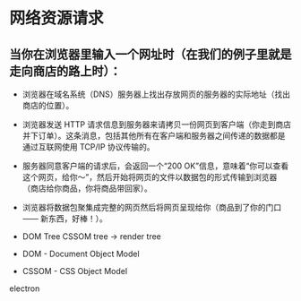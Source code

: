 # 网络资源请求
## 当你在浏览器里输入一个网址时（在我们的例子里就是走向商店的路上时）：

- 浏览器在域名系统（DNS）服务器上找出存放网页的服务器的实际地址（找出商店的位置）。
- 浏览器发送 HTTP 请求信息到服务器来请拷贝一份网页到客户端（你走到商店并下订单）。这条消息，包括其他所有在客户端和服务器之间传递的数据都是通过互联网使用 TCP/IP 协议传输的。
- 服务器同意客户端的请求后，会返回一个“200 OK”信息，意味着“你可以查看这个网页，给你～”，然后开始将网页的文件以数据包的形式传输到浏览器（商店给你商品，你将商品带回家）。
- 浏览器将数据包聚集成完整的网页然后将网页呈现给你（商品到了你的门口 —— 新东西，好棒！）。

- DOM Tree CSSOM tree -> render tree
- DOM - Document Object Model
- CSSOM - CSS Object Model

electron
